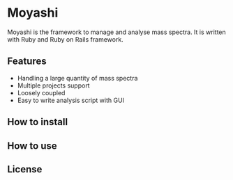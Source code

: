 # Moyashi

Moyashi is the framework to manage and analyse mass spectra. It is written with Ruby and Ruby on Rails framework.


## Features

* Handling a large quantity of mass spectra
* Multiple projects support
* Loosely coupled
* Easy to write analysis script with GUI


## How to install


## How to use


## License